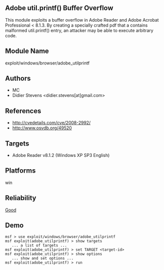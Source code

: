 ## Adobe util.printf() Buffer Overflow

This module exploits a buffer overflow in Adobe Reader and 
Adobe Acrobat Professional < 8.1.3. By creating a specially 
crafted pdf that a contains malformed util.printf() entry, 
an attacker may be able to execute arbitrary code.


## Module Name
exploit/windows/browser/adobe_utilprintf

## Authors
* MC
* Didier Stevens <didier.stevens[at]gmail.com>


## References
* http://cvedetails.com/cve/2008-2992/
* http://www.osvdb.org/49520



## Targets
* Adobe Reader v8.1.2 (Windows XP SP3 English)


## Platforms
win

## Reliability
[Good](https://github.com/rapid7/metasploit-framework/wiki/Exploit-Ranking)

## Demo

```
msf > use exploit/windows/browser/adobe_utilprintf
msf exploit(adobe_utilprintf) > show targets
   ... a list of targets ...
msf exploit(adobe_utilprintf) > set TARGET <target-id>
msf exploit(adobe_utilprintf) > show options
   ... show and set options ...
msf exploit(adobe_utilprintf) > run
```
    
    